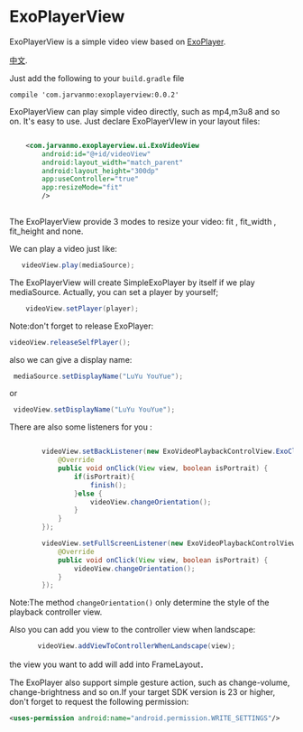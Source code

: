 # ExoPlayerView
ExoPlayerView is a simple video view based on [ExoPlayer](https://github.com/google/ExoPlayer).

[中文](/README_CN.md).



Just add the following to your `build.gradle` file

    compile 'com.jarvanmo:exoplayerview:0.0.2'

ExoPlayerView can play simple video directly, such as mp4,m3u8 and so on.
It's easy to use.
Just declare ExoPlayerVIew in your layout files:
```xml

    <com.jarvanmo.exoplayerview.ui.ExoVideoView
        android:id="@+id/videoView"
        android:layout_width="match_parent"
        android:layout_height="300dp"
        app:useController="true"
        app:resizeMode="fit"
        />
        
```
The ExoPlayerView provide 3 modes to resize your video: fit ,  fit_width , fit_height
and none.

We can play a video just like:
```java
   videoView.play(mediaSource);
```
The ExoPlayerView will create SimpleExoPlayer by itself if we play mediaSource.
Actually, you can set a player by yourself;
```java
    videoView.setPlayer(player);
```
Note:don't forget to release ExoPlayer:
```java
videoView.releaseSelfPlayer();
```
also we can give a display name:
```java
 mediaSource.setDisplayName("LuYu YouYue");
```
or
```java
 videoView.setDisplayName("LuYu YouYue");
```


There are also some listeners for you :
```java

        videoView.setBackListener(new ExoVideoPlaybackControlView.ExoClickListener() {
            @Override
            public void onClick(View view, boolean isPortrait) {
                if(isPortrait){
                    finish();
                }else {
                    videoView.changeOrientation();
                }
            }
        });

```

```java
        videoView.setFullScreenListener(new ExoVideoPlaybackControlView.ExoClickListener() {
            @Override
            public void onClick(View view, boolean isPortrait) {
                videoView.changeOrientation();
            }
        });
```
Note:The method `changeOrientation()` only determine the style of the 
playback controller view.


Also you can add you view to the controller view when landscape:

```java
       videoView.addViewToControllerWhenLandscape(view);
```
the view you want to add will add into FrameLayout．

The ExoPlayer also support simple gesture action, such as change-volume,
change-brightness and so on.If your target SDK version is 23
or higher, don't forget to request the following permission:
```xml
<uses-permission android:name="android.permission.WRITE_SETTINGS"/>
```